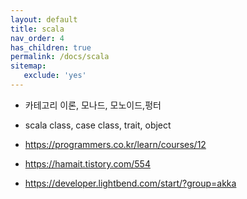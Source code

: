 ```yaml
---
layout: default
title: scala
nav_order: 4
has_children: true
permalink: /docs/scala
sitemap:
   exclude: 'yes'
---
```

* 카테고리 이론, 모나드, 모노이드,펑터
* scala class, case class, trait, object

* https://programmers.co.kr/learn/courses/12
* https://hamait.tistory.com/554
* https://developer.lightbend.com/start/?group=akka